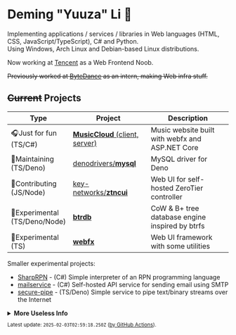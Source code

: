 # Deming "Yuuza" Li 🦊

Implementing applications / services / libraries in Web languages (HTML, CSS, JavaScript/TypeScript), C# and Python.  
Using Windows, Arch Linux and Debian-based Linux distributions.

Now working at [Tencent](https://github.com/Tencent) as a Web Frontend Noob.

~~Previously worked at [ByteDance](https://github.com/bytedance) as an intern, making Web infra stuff.~~

## ~~Current~~ Projects

| Type | Project | Description |
| --- | --- | --- |
| 🎧Just for fun <br>(TS/C#) | [**MusicCloud** (client,](https://github.com/lideming/MusicCloud) [server)](https://github.com/lideming/MusicCloudServer)   | Music website built with webfx and ASP.NET Core   |
|🔨Maintaining<br>(TS/Deno) | [denodrivers/**mysql**](https://github.com/denodrivers/mysql) | MySQL driver for Deno
|🚀Contributing<br>(JS/Node) | [key-networks/**ztncui**](https://github.com/key-networks/ztncui) | Web UI for self-hosted ZeroTier controller
|🧪Experimental<br>(TS/Deno/Node) | [**btrdb**](https://github.com/lideming/btrdb) | CoW & B+ tree database engine inspired by btrfs
|🧪Experimental<br>(TS) | [**webfx**](https://github.com/lideming/webfx) | Web UI framework with some utilities

Smaller experimental projects:

* [SharpRPN](https://github.com/lideming/SharpRPN) -
  (C#) Simple interpreter of an RPN programming language
* [mailservice](https://github.com/lideming/mailservice) -
  (C#) Self-hosted API service for sending email using SMTP
* [secure-pipe](https://github.com/lideming/secure-pipe) -
  (TS/Deno) Simple service to pipe text/binary streams over the Internet


<details>
  <summary><b>More Useless Info</b></summary>
  
  <p></p>

<details>
  <summary><b>"Yuuza"</b></summary>

When he was asked to name the first user at Windows OOBE:

> "User" _(English)_
>
> -> "ユーザ" (_Japanese katakana for "user"_)
>
> -> "Yuuza" (_Romanized_)

<small>
The information here is provided by Deming himself, written by Yuuza.
</small>

</details>

<details>
  <summary><b>Devices</b></summary>
  
**Main/Power Desktop**
Type | Model / Spec
-----|-----
CPU | AMD Ryzen 7 7700 (8c16t @ ~4.7 GHz)
RAM | 32 GiB DDR5
SSD | 2 TB
HDD | 4 TB
GPU | GeForce RTX 4070 (12 GiB VRAM)
Mouse | Logitech G304
Keyboard | [NiZ X87EC](https://www.nizkeyboard.com/products/niz-2019-new-x87-electro-capacitive-bluetooth-keyboard-non-rgb-white-black?variant=30347148034119) (Thank [VisualDust](https://github.com/visualDust))

**Main Mobile Laptop (ThinkPad T480)**
Type | Model / Spec
-----|-----
CPU | Intel i5 8350U (4c8t @ ~3.3 GHz)
RAM | 8 GiB
SSD | 1 TB (VisualDust DIY)

**Old Gaming Laptop (CLEVO)**
Type | Model / Spec
-----|-----
CPU | Intel i5 8th Gen (6c6t @ ~3.8 GHz)
RAM | 16 GiB DDR4
SSD | 256 GB
HDD | 2 TB (WD Blue, SMR, with [tiered storage](https://github.com/freemansoft/win10-storage-spaces/))
GPU | GeForce GTX 1050 Ti (4 GiB VRAM)

**Old Mobile Laptop (ThinkPad X230)**
Type | Model / Spec
-----|-----
CPU | Intel i5 3th Gen (2c4t @ ~3.0 GHz)
RAM | 12 GiB DDR3
SSD | 256 GB
HDD | 1 TB (Seagate, SMR, with [lvmcache](https://man7.org/linux/man-pages/man7/lvmcache.7.html))

</details>

</details>

<small>

Latest update: `2025-02-03T02:59:18.250Z` ([by GitHub Actions](https://github.com/lideming/lideming/tree/ci)).

</small>
